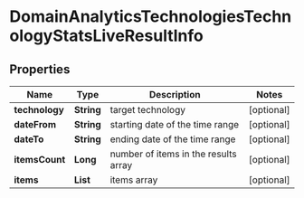 # DomainAnalyticsTechnologiesTechnologyStatsLiveResultInfo


## Properties

| Name | Type | Description | Notes |
|------------ | ------------- | ------------- | -------------|
**technology** | **String** | target technology |[optional]|
**dateFrom** | **String** | starting date of the time range |[optional]|
**dateTo** | **String** | ending date of the time range |[optional]|
**itemsCount** | **Long** | number of items in the results array |[optional]|
**items** | **List<DomainAnalyticsTechnologiesTechnologyStatsLiveItem>** | items array |[optional]|